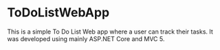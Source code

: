 # ToDoListWebApp

This is a simple To Do List Web app where a user can track their tasks.
It was developed using mainly ASP.NET Core and MVC 5. 

